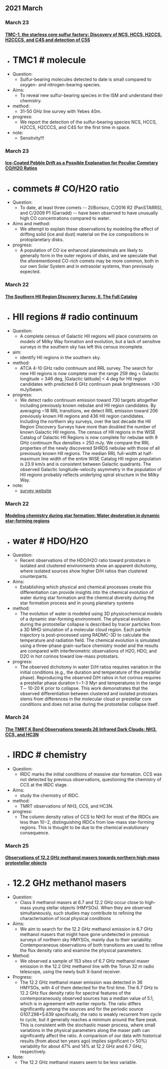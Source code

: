 ## 2021 March
### March 23 
#### [TMC-1, the starless core sulfur factory: Discovery of NCS, HCCS, H2CCS, H2CCCS, and C4S and detection of C5S](https://arxiv.org/abs/2103.12431)
- # TMC1 # molecule
- Question: 
	- Sulfur-bearing molecules detected to date is small compared to oxygen- and nitrogen-bearing species.
- Aims: 
	- To reveal new sulfur-bearing species in the ISM and understand their chemistry.
- method: 
	- 31-50 GHz line survey with Yebes 40m. 
- progress: 
	- We report the detection of the sulfur-bearing species NCS, HCCS, H2CCS, H2CCCS, and C4S for the first time in space.
- note:
	- Sensitvity!!!

### March 23 
#### [Ice-Coated Pebble Drift as a Possible Explanation for Peculiar Cometary CO/H2O Ratios](https://arxiv.org/abs/2103.12751)
- # commets # CO/H2O ratio
- Question: 
	- To date, at least three comets -- 2I/Borisov, C/2016 R2 (PanSTARRS), and C/2009 P1 (Garradd) -- have been observed to have unusually high CO concentrations compared to water. 
- Aims and method: 
	- We attempt to explain these observations by modeling the effect of drifting solid (ice and dust) material on the ice compositions in protoplanetary disks.  
- progress: 
	- A population of CO ice enhanced planetesimals are likely to generally form in the outer regions of disks, and we speculate that the aforementioned CO-rich comets may be more common, both in our own Solar System and in extrasolar systems, than previously expected.


### March 22
#### [The Southern HII Region Discovery Survey. II. The Full Catalog](https://arxiv.org/abs/2103.12199)
- # HII regions # radio continuum
- Question:
	- A complete census of Galactic HII regions will place constraints on models of Milky Way formation and evolution, but a lack of sensitive surveys in the southern sky has left this census incomplete.
- aim:
	- identify HII regions in the southern sky.
- method:
	- ATCA 4-10 GHz radio continuum and RRL survey. The search for new HII regions is now complete over the range 259 deg < Galactic longitude < 346 deg, |Galactic latitude| < 4 deg for HII region candidates with predicted 6 GHz continuum peak brightnesses >30 mJy/beam.
- progress:
	- We detect radio continuum emission toward 730 targets altogether including previously known nebulae and HII region candidates. By averaging ~18 RRL transitions, we detect RRL emission toward 206 previously known HII regions and 436 HII region candidates. Including the northern sky surveys, over the last decade the HII Region Discovery Surveys have more than doubled the number of known Galactic HII regions. The census of HII regions in the WISE Catalog of Galactic HII Regions is now complete for nebulae with 9 GHz continuum flux densities > 250 mJy. We compare the RRL properties of the newly discovered SHRDS nebulae with those of all previously known HII regions. The median RRL full-width at half-maximum line width of the entire WISE Catalog HII region population is 23.9 km/s and is consistent between Galactic quadrants. The observed Galactic longitude-velocity asymmetry in the population of HII regions probably reflects underlying spiral structure in the Milky Way.
- note:
	- [survey website](https://www.cadc-ccda.hia-iha.nrc-cnrc.gc.ca/en/community/shrds/)



### March 22
#### [Modeling chemistry during star formation: Water deuteration in dynamic star-forming regions](https://arxiv.org/abs/2103.12135)
- # water # HDO/H2O
- Question: 
	- Recent observations of the HDO/H2O ratio toward protostars in isolated and clustered environments show an apparent dichotomy, where isolated sources show higher D/H ratios than clustered counterparts.
- Aims: 
	- Establishing which physical and chemical processes create this differentiation can provide insights into the chemical evolution of water during star formation and the chemical diversity during the star formation process and in young planetary systems
- method: 
	- The evolution of water is modeled using 3D physicochemical models of a dynamic star-forming environment. The physical evolution during the protostellar collapse is described by tracer particles from a 3D MHD simulation of a molecular cloud region. Each particle trajectory is post-processed using RADMC-3D to calculate the temperature and radiation field. The chemical evolution is simulated using a three-phase grain-surface chemistry model and the results are compared with interferometric observations of H2O, HDO, and D2O in hot corinos toward low-mass protostars. 
- progress: 
	- The observed dichotomy in water D/H ratios requires variation in the initial conditions (e.g., the duration and temperature of the prestellar phase). Reproducing the observed D/H ratios in hot corinos requires a prestellar phase duration t∼1-3 Myr and temperatures in the range T∼ 10-20 K prior to collapse. This work demonstrates that the observed differentiation between clustered and isolated protostars stems from differences in the molecular cloud or prestellar core conditions and does not arise during the protostellar collapse itself.


### March 24 
#### [The TMRT K Band Observations towards 26 Infrared Dark Clouds: NH3, CCS, and HC3N](https://arxiv.org/abs/2103.12985)
- # IRDC # chemistry
- Question: 
	- IRDC marks the initial conditions of massive star formation. CCS was not detected by previous observations, questioning the chemistry of CCS at the IRDC stage. 
- Aims: 
	- study the chemistry of IRDC.
- method: 
	- TMRT observations of NH3, CCS, and HC3N.
- progress: 
	- The column density ratios of CCS to NH3 for most of the IRDCs are less than 10−2, distinguishing IRDCs from low-mass star-forming regions. This is thought to be due to the chemical evalutionary consequence.


### March 25
#### [Observations of 12.2 GHz methanol masers towards northern high-mass protostellar objects](https://arxiv.org/abs/2103.13953)
- # 12.2 GHz methanol masers
- Question:
	- Class II methanol masers at 6.7 and 12.2 GHz occur close to high-mass young stellar objects (HMYSOs). When they are observed simultaneously, such studies may contribute to refining the characterisation of local physical conditions
- Aims:
	- We aim to search for the 12.2 GHz methanol emission in 6.7 GHz methanol masers that might have gone undetected in previous surveys of northern sky HMYSOs, mainly due to their variability. Contemporaneous observations of both transitions are used to refine the flux density ratio and examine the physical parameters.
- Method:
	- We observed a sample of 153 sites of 6.7 GHz methanol maser emission in the 12.2 GHz methanol line with the Torun 32 m radio telescope, using the newly built X-band receiver.
- Progress:
	- The 12.2 GHz methanol maser emission was detected in 36 HMYSOs, with 4 of them detected for the first time. The 6.7 GHz to 12.2 GHz flux density ratio for spectral features of the contemporaneously observed sources has a median value of 5.1, which is in agreement with earlier reports. The ratio differs significantly among the sources and for the periodic source G107.298+5.639 specifically, the ratio is weakly recurrent from cycle to cycle, but it generally reaches a minimum around the flare peak. This is consistent with the stochastic maser process, where small variations in the physical parameters along the maser path can significantly affect the ratio. A comparison of our data with historical results (from about ten years ago) implies significant (> 50%) variability for about 47% and 14% at 12.2 GHz and 6.7 GHz, respectively.
- Note:
	- The 12.2 GHz methanol masers seem to be less variable.